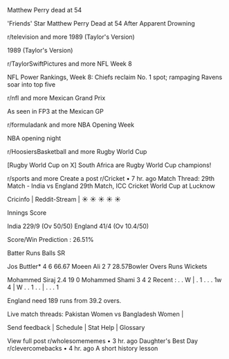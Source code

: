 Matthew Perry dead at 54

'Friends' Star Matthew Perry Dead at 54 After Apparent Drowning

r/television
and more
1989 (Taylor's Version)

1989 (Taylor's Version)

r/TaylorSwiftPictures
and more
NFL Week 8

NFL Power Rankings, Week 8: Chiefs reclaim No. 1 spot; rampaging Ravens soar into top five

r/nfl
and more
Mexican Grand Prix

As seen in FP3 at the Mexican GP

r/formuladank
and more
NBA Opening Week

NBA opening night

r/HoosiersBasketball
and more
Rugby World Cup

[Rugby World Cup on X] South Africa are Rugby World Cup champions!

r/sports
and more
Create a post
r/Cricket
•
7 hr. ago
Match Thread: 29th Match - India vs England
29th Match, ICC Cricket World Cup at Lucknow

Cricinfo | Reddit-Stream | ☀️ ☀️ ☀️ ☀️ ☀️

Innings	Score

India	229/9 (Ov 50/50)
England	41/4 (Ov 10.4/50)

Score/Win Prediction : 26.51%

Batter	Runs	Balls	SR

Jos Buttler*	4	6	66.67
Moeen Ali	2	7	28.57Bowler	Overs	Runs	Wickets

Mohammed Siraj	2.4	19	0
Mohammed Shami	3	4	2
Recent : . . W  |  . 1 . . . 1w 4  |  W . . 1 . .  |  . . . 1 

England need 189 runs from 39.2 overs.

Live match threads: Pakistan Women vs Bangladesh Women |

Send feedback | Schedule | Stat Help | Glossary

View full post
r/wholesomememes
•
3 hr. ago
Daughter's Best Day
r/clevercomebacks
•
4 hr. ago
A short history lesson
 